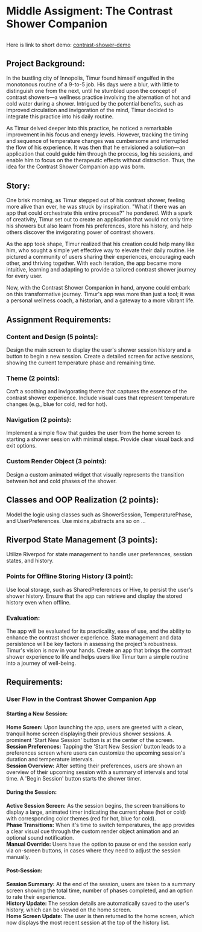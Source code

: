 # Middle Assigment: The Contrast Shower Companion

##

Here is link to short demo: [contrast-shower-demo](https://drive.google.com/file/d/1m0i1T0JTZNFir8KBWRPQ1aq1KQ8ofW-a/view?usp=share_link)

## Project Background:

In the bustling city of Innopolis, Timur found himself engulfed in the monotonous routine of a 9-to-5 job. His days were a blur, with little to distinguish one from the next, until he stumbled upon the concept of contrast showers—a wellness practice involving the alternation of hot and cold water during a shower. Intrigued by the potential benefits, such as improved circulation and invigoration of the mind, Timur decided to integrate this practice into his daily routine.

As Timur delved deeper into this practice, he noticed a remarkable improvement in his focus and energy levels. However, tracking the timing and sequence of temperature changes was cumbersome and interrupted the flow of his experience. It was then that he envisioned a solution—an application that could guide him through the process, log his sessions, and enable him to focus on the therapeutic effects without distraction. Thus, the idea for the Contrast Shower Companion app was born.

## Story:

One brisk morning, as Timur stepped out of his contrast shower, feeling more alive than ever, he was struck by inspiration. "What if there was an app that could orchestrate this entire process?" he pondered. With a spark of creativity, Timur set out to create an application that would not only time his showers but also learn from his preferences, store his history, and help others discover the invigorating power of contrast showers.

As the app took shape, Timur realized that his creation could help many like him, who sought a simple yet effective way to elevate their daily routine. He pictured a community of users sharing their experiences, encouraging each other, and thriving together. With each iteration, the app became more intuitive, learning and adapting to provide a tailored contrast shower journey for every user.

Now, with the Contrast Shower Companion in hand, anyone could embark on this transformative journey. Timur's app was more than just a tool; it was a personal wellness coach, a historian, and a gateway to a more vibrant life.

## Assignment Requirements:

### Content and Design (5 points):

Design the main screen to display the user's shower session history and a button to begin a new session.
Create a detailed screen for active sessions, showing the current temperature phase and remaining time.

### Theme (2 points):

Craft a soothing and invigorating theme that captures the essence of the contrast shower experience.
Include visual cues that represent temperature changes (e.g., blue for cold, red for hot).

### Navigation (2 points):

Implement a simple flow that guides the user from the home screen to starting a shower session with minimal steps.
Provide clear visual back and exit options.

### Custom Render Object (3 points):

Design a custom animated widget that visually represents the transition between hot and cold phases of the shower.

## Classes and OOP Realization (2 points):

Model the logic using classes such as ShowerSession, TemperaturePhase, and UserPreferences. Use mixins,abstracts ans so on ...

## Riverpod State Management (3 points):

Utilize Riverpod for state management to handle user preferences, session states, and history.

### Points for Offline Storing History (3 point):

Use local storage, such as SharedPreferences or Hive, to persist the user's shower history.
Ensure that the app can retrieve and display the stored history even when offline.

### Evaluation:

The app will be evaluated for its practicality, ease of use, and the ability to enhance the contrast shower experience.
State management and data persistence will be key factors in assessing the project's robustness.
Timur's vision is now in your hands. Create an app that brings the contrast shower experience to life and helps users like Timur turn a simple routine into a journey of well-being.

## Requirements:

### User Flow in the Contrast Shower Companion App

#### Starting a New Session:

**Home Screen:** Upon launching the app, users are greeted with a clean, tranquil home screen displaying their previous shower sessions. A prominent 'Start New Session' button is at the center of the screen. <br>
**Session Preferences:** Tapping the 'Start New Session' button leads to a preferences screen where users can customize the upcoming session's duration and temperature intervals.<br>
**Session Overview:** After setting their preferences, users are shown an overview of their upcoming session with a summary of intervals and total time. A 'Begin Session' button starts the shower timer.

#### During the Session:

**Active Session Screen:** As the session begins, the screen transitions to display a large, animated timer indicating the current phase (hot or cold) with corresponding color themes (red for hot, blue for cold).<br>
**Phase Transitions:** When it's time to switch temperatures, the app provides a clear visual cue through the custom render object animation and an optional sound notification.<br>
**Manual Override:** Users have the option to pause or end the session early via on-screen buttons, in cases where they need to adjust the session manually.

#### Post-Session:

**Session Summary:** At the end of the session, users are taken to a summary screen showing the total time, number of phases completed, and an option to rate their experience.<br>
**History Update:** The session details are automatically saved to the user's history, which can be viewed on the home screen.<br>
**Home Screen Update:** The user is then returned to the home screen, which now displays the most recent session at the top of the history list.
